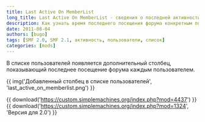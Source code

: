 ```yaml
---
title: Last Active On MemberList
long_title: Last Active On MemberList - сведения о последней активности пользователей
description: Как узнать время последнего посещения форума конкретным пользователем?
date: 2011-08-04
authors: [bugo]
tags: [SMF 2.0, SMF 2.1, активность, пользователи, список]
categories: [mods]
---
```


В списке пользователей появляется дополнительный столбец, показывающий последнее посещение форума каждым пользователем.

<!-- more -->

{{ img('Добавленный столбец в списке пользователей', 'last_active_on_memberlist.png') }}

{{ download('https://custom.simplemachines.org/index.php?mod=4437') }}
{{ download('https://custom.simplemachines.org/index.php?mod=1324', 'Версия для 2.0') }}

